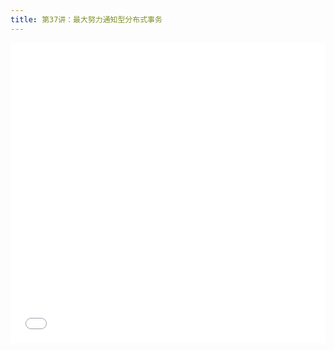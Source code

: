 ```yaml
---
title: 第37讲：最大努力通知型分布式事务
---
```


<iframe src="//player.bilibili.com/player.html?aid=579058631&bvid=BV1w64y1E7pZ&cid=1349636368&p=1" scrolling="no" border="0" frameborder="no" framespacing="0" allowfullscreen="true" width="100%" height="480"> </iframe>